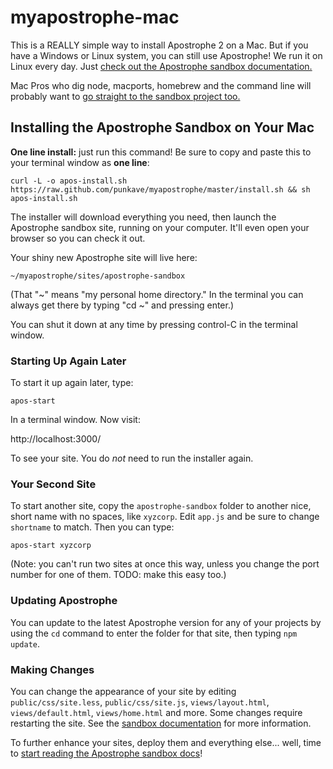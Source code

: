 # myapostrophe-mac

This is a REALLY simple way to install Apostrophe 2 on a Mac. But if you have a Windows or Linux system, you can still use Apostrophe! We run it on Linux every day. Just [check out the Apostrophe sandbox documentation.](http://github.com/punkave/apostrophe-sandbox)

Mac Pros who dig node, macports, homebrew and the command line will probably want to [go straight to the sandbox project too.](http://github.com/punkave/apostrophe-sandbox)

## Installing the Apostrophe Sandbox on Your Mac

**One line install:** just run this command! Be sure to copy and paste this to your terminal window as **one line**:

    curl -L -o apos-install.sh https://raw.github.com/punkave/myapostrophe/master/install.sh && sh apos-install.sh

The installer will download everything you need, then launch the Apostrophe sandbox site, running on your computer. It'll even open your browser so you can check it out.

Your shiny new Apostrophe site will live here:

    ~/myapostrophe/sites/apostrophe-sandbox

(That "~" means "my personal home directory." In the terminal you can always get there by typing "cd ~" and pressing enter.)

You can shut it down at any time by pressing control-C in the terminal window.

### Starting Up Again Later

To start it up again later, type:

    apos-start

In a terminal window. Now visit:

http://localhost:3000/

To see your site. You do *not* need to run the installer again.

### Your Second Site

To start another site, copy the `apostrophe-sandbox` folder to another nice, short name with no spaces, like `xyzcorp`. Edit `app.js` and be sure to change `shortname` to match. Then you can type:

    apos-start xyzcorp

(Note: you can't run two sites at once this way, unless you change the port number for one of them. TODO: make this easy too.)

### Updating Apostrophe

You can update to the latest Apostrophe version for any of your projects by using the `cd` command to enter the folder for that site, then typing `npm update`.

### Making Changes

You can change the appearance of your site by editing `public/css/site.less`, `public/css/site.js`, `views/layout.html`, `views/default.html`, `views/home.html` and more. Some changes require restarting the site. See the [sandbox documentation](http://github.com/punkave/apostrophe-sandbox) for more information.

To further enhance your sites, deploy them and everything else... well, time to [start reading the Apostrophe sandbox docs](http://github.com/punkave/apostrophe-sandbox)!

